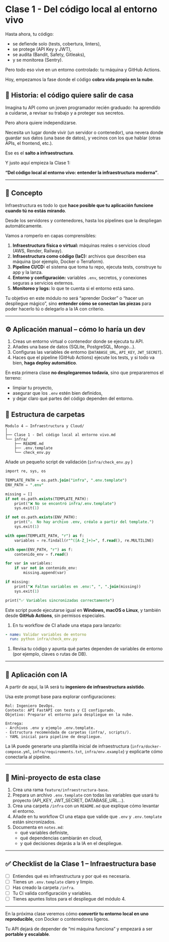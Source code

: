 # Clase 1 - Del código local al entorno vivo

Hasta ahora, tu código:

- se defiende solo (tests, cobertura, linters),
- se protege (API Key y JWT),
- se audita (Bandit, Safety, Gitleaks),
- y se monitorea (Sentry).

Pero todo eso vive en un entorno controlado: tu máquina y GitHub Actions.

Hoy, empezamos la fase donde el código **cobra vida propia en la nube**.

## 🧩 Historia: el código quiere salir de casa

Imagina tu API como un joven programador recién graduado: ha aprendido a cuidarse, a revisar su trabajo y a proteger sus secretos.

Pero ahora quiere independizarse.

Necesita un lugar donde vivir (un servidor o contenedor), una nevera donde guardar sus datos (una base de datos), y vecinos con los que hablar (otras APIs, el frontend, etc.).

Ese es el **salto a infraestructura**.

Y justo aquí empieza la Clase 1:

**“Del código local al entorno vivo: entender la infraestructura moderna”**.

---

## 🧠 Concepto

Infraestructura es todo lo que **hace posible que tu aplicación funcione cuando tú no estás mirando**.

Desde los servidores y contenedores, hasta los pipelines que la despliegan automáticamente.

Vamos a romperlo en capas comprensibles:

1. **Infraestructura física o virtual:** máquinas reales o servicios cloud (AWS, Render, Railway).
2. **Infraestructura como código (IaC):** archivos que describen esa máquina (por ejemplo, Docker o Terraform).
3. **Pipeline CI/CD:** el sistema que toma tu repo, ejecuta tests, construye tu app y la lanza.
4. **Entorno y configuración:** variables `.env`, secretos, y conexiones seguras a servicios externos.
5. **Monitoreo y logs:** lo que te cuenta si el entorno está sano.

Tu objetivo en este módulo no será “aprender Docker” o “hacer un despliegue mágico”, sino **entender cómo se conectan las piezas** para poder hacerlo tú o delegarlo a la IA con criterio.

---

## ⚙️ Aplicación manual – cómo lo haría un dev

1. Creas un entorno virtual o contenedor donde se ejecuta tu API.
2. Añades una base de datos (SQLite, PostgreSQL, Mongo…).
3. Configuras las variables de entorno (`DATABASE_URL`, `API_KEY`, `JWT_SECRET`).
4. Haces que el pipeline (GitHub Actions) ejecute los tests, y si todo va bien, **haga deploy automático**.

En esta primera clase **no desplegaremos todavía**, sino que prepararemos el terreno:

- limpiar tu proyecto,
- asegurar que los `.env` estén bien definidos,
- y dejar claro qué partes del código dependen del entorno.

## 📂 Estructura de carpetas

```
Modulo 4 – Infraestructura y Cloud/
│
├── Clase 1 - Del código local al entorno vivo.md
└── infra/
    ├── README.md
    ├── .env.template
    └── check_env.py

```

Añade un pequeño script de validación (`infra/check_env.py` )

```sql
import re, sys, os

TEMPLATE_PATH = os.path.join("infra", ".env.template")
ENV_PATH = ".env"

missing = []
if not os.path.exists(TEMPLATE_PATH):
    print("❌ No se encontró infra/.env.template")
    sys.exit(1)

if not os.path.exists(ENV_PATH):
    print("⚠️  No hay archivo .env, créalo a partir del template.")
    sys.exit(1)

with open(TEMPLATE_PATH, "r") as f:
    variables = re.findall(r"^([A-Z_]+)=", f.read(), re.MULTILINE)

with open(ENV_PATH, "r") as f:
    contenido_env = f.read()

for var in variables:
    if var not in contenido_env:
        missing.append(var)

if missing:
    print("❌ Faltan variables en .env:", ", ".join(missing))
    sys.exit(1)

print("✅ Variables sincronizadas correctamente")

```

Este script puede ejecutarse igual en **Windows, macOS o Linux**, y también desde **GitHub Actions**, sin permisos especiales.

1. En tu workflow de CI añade una etapa para lanzarlo:

```yaml
- name: Validar variables de entorno
  run: python infra/check_env.py
```

1. Revisa tu código y apunta qué partes dependen de variables de entorno (por ejemplo, claves o rutas de DB).

---

## 🤖 Aplicación con IA

A partir de aquí, la IA será tu **ingeniero de infraestructura asistido**.

Usa este prompt base para explorar configuraciones:

```
Rol: Ingeniero DevOps.
Contexto: API FastAPI con tests y CI configurado.
Objetivo: Preparar el entorno para despliegue en la nube.

Entrega:
- Archivos .env y ejemplo .env.template.
- Estructura recomendada de carpetas (infra/, scripts/).
- YAML inicial para pipeline de despliegue.

```

La IA puede generarte una plantilla inicial de infraestructura (`infra/docker-compose.yml`, `infra/requirements.txt`, `infra/env.example`) y explicarte cómo conectarla al pipeline.

---

## 🧪 Mini-proyecto de esta clase

1. Crea una rama `feature/infraestructura-base`.
2. Prepara un archivo `.env.template` con todas las variables que usará tu proyecto (API_KEY, JWT_SECRET, DATABASE_URL...).
3. Crea una carpeta `/infra` con un `README.md` que explique cómo levantar el entorno.
4. Añade en tu workflow CI una etapa que valide que `.env` y `.env.template` están sincronizados.
5. Documenta en `notes.md`:
    - qué variables definiste,
    - qué dependencias cambiarán en cloud,
    - y qué decisiones dejarás a la IA en el despliegue.

---

## ✅ Checklist de la Clase 1 – Infraestructura base

- [ ]  Entiendes qué es infraestructura y por qué es necesaria.
- [ ]  Tienes un `.env.template` claro y limpio.
- [ ]  Has creado la carpeta `/infra`.
- [ ]  Tu CI valida configuración y variables.
- [ ]  Tienes apuntes listos para el despliegue del módulo 4.

---

En la próxima clase veremos cómo **convertir tu entorno local en uno reproducible**, con Docker o contenedores ligeros.

Tu API dejará de depender de “mi máquina funciona” y empezará a ser **portable y escalable**.